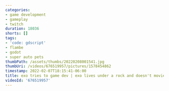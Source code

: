 ```yaml
---
categories:
- game development
- gameplay
- twitch
duration: 18036
shorts: []
tags:
- 'code: gdscript'
- flambe
- godot
- super auto pets
thumbPath: /assets/thumbs/20220208001541.jpg
thumbUri: /videos/676519957/pictures/1578454862
timestamp: 2022-02-07T18:15:41-06:00
title: exo tries to game dev | exo lives under a rock and doesn't movie
videoId: '676519957'
---
```

